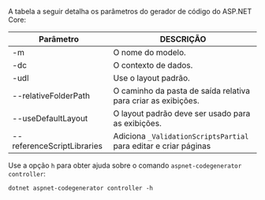 A tabela a seguir detalha os parâmetros do gerador de código do ASP.NET Core:

| Parâmetro               | DESCRIÇÃO|
| ----------------- | ------------ |
| -m  | O nome do modelo. |
| -dc  | O contexto de dados. |
| -udl | Use o layout padrão. |
| --relativeFolderPath | O caminho da pasta de saída relativa para criar as exibições. |
| --useDefaultLayout | O layout padrão deve ser usado para as exibições. |
| --referenceScriptLibraries | Adiciona `_ValidationScriptsPartial` para editar e criar páginas |

Use a opção `h` para obter ajuda sobre o comando `aspnet-codegenerator controller`:

```console
dotnet aspnet-codegenerator controller -h
```